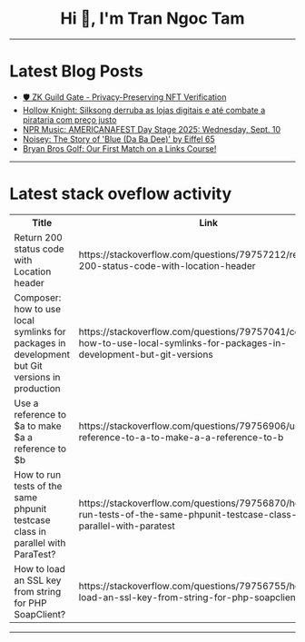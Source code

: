 <h1 align="center">Hi 👋, I'm Tran Ngoc Tam</h1>

---

# Latest Blog Posts 
<!-- BLOG-POST-LIST:START -->
- [🛡️ ZK Guild Gate - Privacy-Preserving NFT Verification](https://dev.to/anthony_montanez_266feb01/zk-guild-gate-privacy-preserving-nft-verification-3ek1)
- [Hollow Knight: Silksong derruba as lojas digitais e até combate a pirataria com preço justo](https://dev.to/iamthiago/hollow-knight-silksong-derruba-as-lojas-digitais-e-ate-combate-a-pirataria-com-preco-justo-2d4a)
- [NPR Music: AMERICANAFEST Day Stage 2025: Wednesday, Sept. 10](https://dev.to/music_youtube/npr-music-americanafest-day-stage-2025-wednesday-sept-10-5bek)
- [Noisey: The Story of &#39;Blue &lpar;Da Ba Dee&rpar;&#39; by Eiffel 65](https://dev.to/music_youtube/noisey-the-story-of-blue-da-ba-dee-by-eiffel-65-2mjj)
- [Bryan Bros Golf: Our First Match on a Links Course!](https://dev.to/youtube_golf/bryan-bros-golf-our-first-match-on-a-links-course-1kfe)
<!-- BLOG-POST-LIST:END -->

---

# Latest stack oveflow activity
<table>
  <tr><th>Title</th><th>Link</th></tr>
  <!-- STACKOVERFLOW:START --><tr><td>Return 200 status code with Location header</td><td>https://stackoverflow.com/questions/79757212/return-200-status-code-with-location-header</td></tr><tr><td>Composer: how to use local symlinks for packages in development but Git versions in production</td><td>https://stackoverflow.com/questions/79757041/composer-how-to-use-local-symlinks-for-packages-in-development-but-git-versions</td></tr><tr><td>Use a reference to $a to make $a a reference to $b</td><td>https://stackoverflow.com/questions/79756906/use-a-reference-to-a-to-make-a-a-reference-to-b</td></tr><tr><td>How to run tests of the same phpunit testcase class in parallel with ParaTest?</td><td>https://stackoverflow.com/questions/79756870/how-to-run-tests-of-the-same-phpunit-testcase-class-in-parallel-with-paratest</td></tr><tr><td>How to load an SSL key from string for PHP SoapClient?</td><td>https://stackoverflow.com/questions/79756755/how-to-load-an-ssl-key-from-string-for-php-soapclient</td></tr><!-- STACKOVERFLOW:END -->
</table>

---


